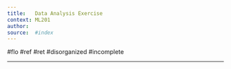 ```yaml
---
title:   Data Analysis Exercise
context: ML201
author:  
source:  #index
---
```


#flo #ref #ret 
#disorganized #incomplete

---
